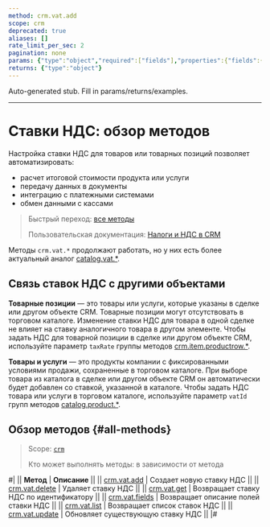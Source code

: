 ```yaml
---
method: crm.vat.add
scope: crm
deprecated: true
aliases: []
rate_limit_per_sec: 2
pagination: none
params: {"type":"object","required":["fields"],"properties":{"fields":{"type":"object"}}}
returns: {"type":"object"}
---
```


Auto-generated stub. Fill in params/returns/examples.

---

# Ставки НДС: обзор методов

Настройка ставки НДС для товаров или товарных позиций позволяет автоматизировать:

-  расчет итоговой стоимости продукта или услуги
-  передачу данных в документы
-  интеграцию с платежными системами
-  обмен данными с кассами

> Быстрый переход: [все методы](#all-methods) 
>
> Пользовательская документация: [Налоги и НДС в CRM](https://helpdesk.bitrix24.ru/open/15955806)



Методы `crm.vat.*` продолжают работать, но у них есть более актуальный аналог [catalog.vat.*](../../../catalog/vat/index.md).



## Связь ставок НДС с другими объектами

**Товарные позиции** — это товары или услуги, которые указаны в сделке или другом объекте CRM. Товарные позиции могут отсутствовать в торговом каталоге. Изменение ставки НДС для товара в одной сделке не влияет на ставку аналогичного товара в другом элементе. Чтобы задать НДС для товарной позиции в сделке или другом объекте CRM, используйте параметр `taxRate` группы методов [crm.item.productrow.*](../../universal/product-rows/index.md).

**Товары и услуги** — это продукты компании с фиксированными условиями продажи, сохраненные в торговом каталоге. При выборе товара из каталога в сделке или другом объекте CRM он автоматически будет добавлен со ставкой, указанной в каталоге. Чтобы задать НДС товара или услуги в торговом каталоге, используйте параметр `vatId` групп методов [catalog.product.*](../../../catalog/product/index.md).

## Обзор методов {#all-methods}

> Scope: [`crm`](../../../scopes/permissions.md)
>
> Кто может выполнять методы: в зависимости от метода

#|
|| **Метод** | **Описание** ||
|| [crm.vat.add](./crm-vat-add.md) | Создает новую ставку НДС ||
|| [crm.vat.delete](./crm-vat-delete.md) | Удаляет ставку НДС ||
|| [crm.vat.get](./crm-vat-get.md) | Возвращает ставку НДС по идентификатору ||
|| [crm.vat.fields](./crm-vat-fields.md) | Возвращает описание полей ставки НДС ||
|| [crm.vat.list](./crm-vat-list.md) | Возвращает список ставок НДС ||
|| [crm.vat.update](./crm-vat-update.md) | Обновляет существующую ставку НДС ||
|#
